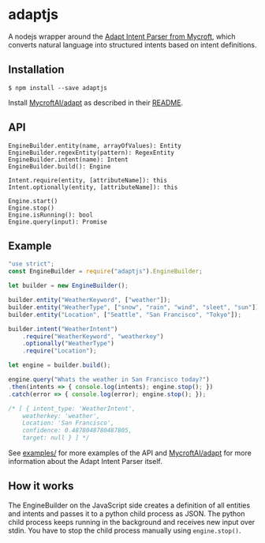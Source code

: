 # adaptjs

A nodejs wrapper around the [Adapt Intent Parser from Mycroft](https://github.com/MycroftAI/adapt), which converts natural language into structured intents based on intent definitions.

## Installation

```
$ npm install --save adaptjs
```

Install [MycroftAI/adapt](https://github.com/MycroftAI/adapt) as described in their [README](https://github.com/MycroftAI/adapt).

## API

```
EngineBuilder.entity(name, arrayOfValues): Entity
EngineBuilder.regexEntity(pattern): RegexEntity
EngineBuilder.intent(name): Intent
EngineBuilder.build(): Engine

Intent.require(entity, [attributeName]): this
Intent.optionally(entity, [attributeName]): this

Engine.start()
Engine.stop()
Engine.isRunning(): bool
Engine.query(input): Promise
```

## Example

```javascript
"use strict";
const EngineBuilder = require("adaptjs").EngineBuilder;

let builder = new EngineBuilder();

builder.entity("WeatherKeyword", ["weather"]);
builder.entity("WeatherType", ["snow", "rain", "wind", "sleet", "sun"]);
builder.entity("Location", ["Seattle", "San Francisco", "Tokyo"]);

builder.intent("WeatherIntent")
	.require("WeatherKeyword", "weatherkey")
	.optionally("WeatherType")
	.require("Location");

let engine = builder.build();

engine.query("Whats the weather in San Francisco today?")
.then(intents => { console.log(intents); engine.stop(); })
.catch(error => { console.log(error); engine.stop(); });

/* [ { intent_type: 'WeatherIntent',
    weatherkey: 'weather',
    Location: 'San Francisco',
    confidence: 0.4878048780487805,
    target: null } ] */
```

See [examples/](https://github.com/hinzundcode/adaptjs/tree/master/examples) for more examples of the API and [MycroftAI/adapt](https://github.com/MycroftAI/adapt) for more information about the Adapt Intent Parser itself.

## How it works

The EngineBuilder on the JavaScript side creates a definition of all entities and intents and passes it to a python child process as JSON. The python child process keeps running in the background and receives new input over stdin. You have to stop the child process manually using `engine.stop()`. 
